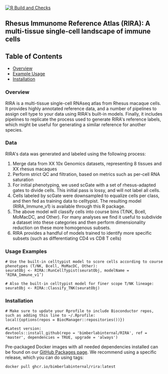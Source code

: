[![R Build and Checks](https://github.com/bimberlabinternal/RIRA/actions/workflows/R-CMD-check.yaml/badge.svg)](https://github.com/bimberlabinternal/RIRA/actions/workflows/R-CMD-check.yaml)

## Rhesus Immunome Reference Atlas (RIRA): A multi-tissue single-cell landscape of immune cells

## Table of Contents
* [Overview](#overview)
* [Example Usage](#usage)
* [Installation](#installation)


### <a name = "overview">Overview</a>

RIRA is a multi-tissue single-cell RNAseq atlas from Rhesus macaque cells. 
It provides highly annotated reference data, and a number of pipelines to assign cell type to your data using RIRA's built-in models.
Finally, it includes pipelines to replicate the process used to generate RIRA's reference labels, which might be useful for generating a similar reference for another species.      

### <a name = "usage">Data</a>

RIRA's data was generated and labeled using the following process:
1) Merge data from XX 10x Genomics datasets, representing 8 tissues and XX rhesus macaques
2) Perform strict QC and filtration, based on metrics such as per-cell RNA saturation
3) For initial phenotyping, we used scGate with a set of rhesus-adapted gates to divide cells. This initial pass is lossy, and will not label all cells.
4) Cells labeled by scGate were downsampled to equalize cells per class, and then fed as training data to celltypist. The resulting model (RIRA_Immune_v1) is available through this R package.
5) The above model will classify cells into course bins (T/NK, Bcell, MoMacDC, and Other). For many analyses we find it useful to subdivide a dataset into these categories and then perform dimensionality reduction on these more homogenous subsets.
6) RIRA provides a handful of models trained to identify more specific subsets (such as differentiating CD4 vs CD8 T cells)

### <a name = "usage">Usage Examples</a>

```
# Use the built-in celltypist model to score cells according to course phenotypes (T/NK, Bcell, MoMacDC, Other):
seuratObj <- RIRA::RunCellTypist(seuratObj, modelName = ‘RIRA_Immune_v1’)

# Also the built-in celltypist model for finer scope T/NK lineage:
seuratObj <- RIRA::Classify_TNK(seuratObj)

```


### <a name="installation">Installation</a>

```{r}
# Make sure to update your Rprofile to include Bioconductor repos, such as adding this line to ~/.Rprofile:
local({options(repos = BiocManager::repositories())})

#Latest version:
devtools::install_github(repo = 'bimberlabinternal/RIRA', ref = 'master', dependencies = TRUE, upgrade = 'always')
```

Pre-packaged Docker images with all needed dependencies installed can be found on our [GitHub Packages page](https://github.com/orgs/BimberLabInternal/RIRA/pkgs/container/rira). We recommend using a specific release, which you can do using tags:

```
docker pull ghcr.io/bimberlabinternal/rira:latest
```
